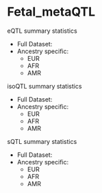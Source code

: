 # Fetal_metaQTL


eQTL summary statistics
* Full Dataset:
* Ancestry specific: 
  * EUR
  * AFR
  * AMR
 
 
isoQTL summary statistics
* Full Dataset:
* Ancestry specific: 
  * EUR
  * AFR
  * AMR
 
 
sQTL summary statistics
* Full Dataset:
* Ancestry specific: 
  * EUR
  * AFR
  * AMR
